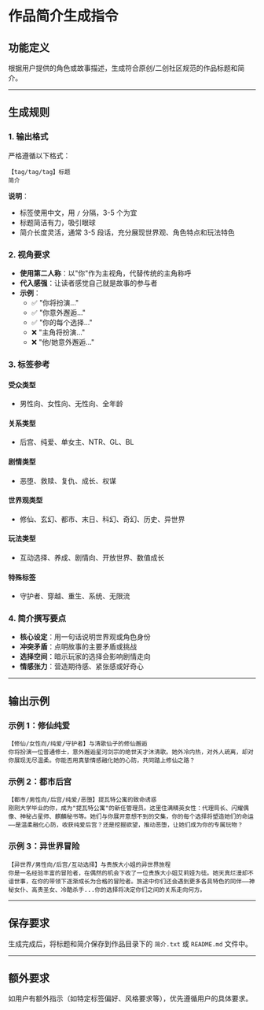 # 作品简介生成指令

## 功能定义

根据用户提供的角色或故事描述，生成符合原创/二创社区规范的作品标题和简介。

---

## 生成规则

### 1. 输出格式

严格遵循以下格式：

```
【tag/tag/tag】标题
简介
```

**说明**：
- 标签使用中文，用 `/` 分隔，3-5 个为宜
- 标题简洁有力，吸引眼球
- 简介长度灵活，通常 3-5 段话，充分展现世界观、角色特点和玩法特色

### 2. 视角要求

- **使用第二人称**：以"你"作为主视角，代替传统的主角称呼
- **代入感强**：让读者感觉自己就是故事的参与者
- **示例**：
  - ✅ "你将扮演..."
  - ✅ "你意外邂逅..."
  - ✅ "你的每个选择..."
  - ❌ "主角将扮演..."
  - ❌ "他/她意外邂逅..."

### 3. 标签参考

#### 受众类型
- 男性向、女性向、无性向、全年龄

#### 关系类型
- 后宫、纯爱、单女主、NTR、GL、BL

#### 剧情类型
- 恶堕、救赎、复仇、成长、权谋

#### 世界观类型
- 修仙、玄幻、都市、末日、科幻、奇幻、历史、异世界

#### 玩法类型
- 互动选择、养成、剧情向、开放世界、数值成长

#### 特殊标签
- 守护者、穿越、重生、系统、无限流

### 4. 简介撰写要点

- **核心设定**：用一句话说明世界观或角色身份
- **冲突矛盾**：点明故事的主要矛盾或挑战
- **选择空间**：暗示玩家的选择会影响剧情走向
- **情感张力**：营造期待感、紧张感或好奇心

---

## 输出示例

### 示例 1：修仙纯爱

```
【修仙/女性向/纯爱/守护者】与清歌仙子的修仙邂逅
你将扮演一位普通修士，意外邂逅星河剑宗的绝世天才沐清歌。她外冷内热，对外人疏离，却对你展现无尽温柔。你能否用真挚情感融化她的心防，共同踏上修仙之路？
```

### 示例 2：都市后宫

```
【都市/男性向/后宫/纯爱/恶堕】提瓦特公寓的致命诱惑
刚刚大学毕业的你，成为"提瓦特公寓"的新任管理员。这里住满精英女性：代理局长、闪耀偶像、神秘占星师、麒麟秘书等。她们与你展开意想不到的交集，你的每个选择将塑造她们的命运——是温柔融化心防，收获纯爱后宫？还是挖掘欲望，推动恶堕，让她们成为你的专属玩物？
```

### 示例 3：异世界冒险

```
【异世界/男性向/后宫/互动选择】与贵族大小姐的异世界旅程
你是一名经验丰富的冒险者，在偶然的机会下收了一位贵族大小姐艾莉娅为徒。她天真烂漫却不谙世事，在你的带领下逐渐成长为合格的冒险者。旅途中你们还会遇到更多各具特色的同伴——神秘女仆、高贵圣女、冷酷杀手...你的选择将决定你们之间的关系走向何方。
```

---

## 保存要求

生成完成后，将标题和简介保存到作品目录下的 `简介.txt` 或 `README.md` 文件中。

---

## 额外要求

如用户有额外指示（如特定标签偏好、风格要求等），优先遵循用户的具体要求。
